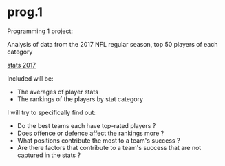 # prog.1
Programming 1 project:

Analysis of data from the 2017 NFL regular season, top 50 players of each category

[stats 2017](http://www.nfl.com/stats/player?seasonId=2017&seasonType=REG&Submit=Go)

Included will be:

- The averages of player stats 
- The rankings of the players by stat category

I will try to specifically find out:

- Do the best teams each have top-rated players ? 
- Does offence or defence affect the rankings more ? 
- What positions contribute the most to a team's success ? 
- Are there factors that contribute to a team's success that are not captured in the stats ? 
